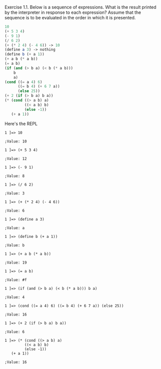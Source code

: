 Exercise 1.1.  Below is a sequence of expressions. What is the result printed by the interpreter in response to each expression? Assume that the sequence is to be evaluated in the order in which it is presented.

```scheme
10  
(+ 5 3 4) 
(- 9 1) 
(/ 6 2) 
(+ (* 2 4) (- 4 6)) -> 10
(define a 3) -> nothing
(define b (+ a 1))
(+ a b (* a b))
(= a b)
(if (and (> b a) (< b (* a b)))
    b
    a)
(cond ((= a 4) 6)
      ((= b 4) (+ 6 7 a))
      (else 25))
(+ 2 (if (> b a) b a))
(* (cond ((> a b) a)
         ((< a b) b)
         (else -1))
   (+ a 1))
```

Here's the REPL
```
1 ]=> 10

;Value: 10

1 ]=> (+ 5 3 4)

;Value: 12

1 ]=> (- 9 1)

;Value: 8

1 ]=> (/ 6 2)

;Value: 3

1 ]=> (+ (* 2 4) (- 4 6))

;Value: 6

1 ]=> (define a 3)

;Value: a

1 ]=> (define b (+ a 1))

;Value: b

1 ]=> (+ a b (* a b))

;Value: 19

1 ]=> (= a b)

;Value: #f

1 ]=> (if (and (> b a) (< b (* a b))) b a)

;Value: 4

1 ]=> (cond ((= a 4) 6) ((= b 4) (+ 6 7 a)) (else 25))

;Value: 16

1 ]=> (+ 2 (if (> b a) b a))

;Value: 6

1 ]=> (* (cond ((> a b) a)
         ((< a b) b)
         (else -1))
   (+ a 1))

;Value: 16
```
